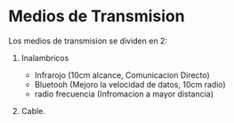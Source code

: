 # Medios de Transmision

Los medios de transmision se dividen en 2:
1. Inalambricos

   - Infrarojo (10cm alcance, Comunicacion Directo)
   - Bluetooh (Mejoro la velocidad de datos, 10cm radio)
   - radio frecuencia (Infromacion a mayor distancia)
2. Cable.
